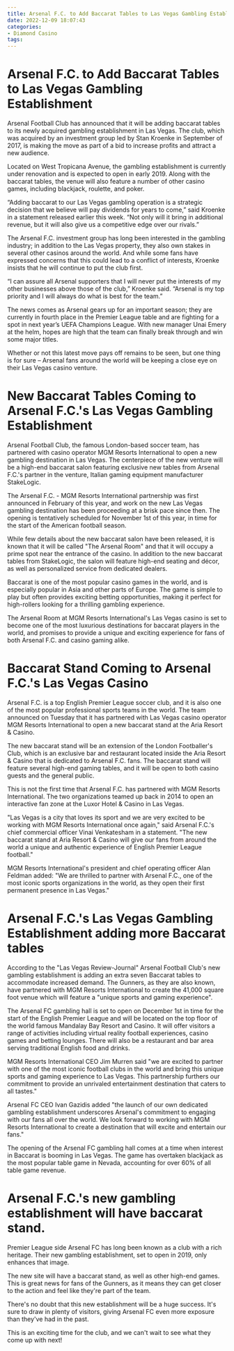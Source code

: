 ```yaml
---
title: Arsenal F.C. to Add Baccarat Tables to Las Vegas Gambling Establishment
date: 2022-12-09 18:07:43
categories:
- Diamond Casino
tags:
---
```



#  Arsenal F.C. to Add Baccarat Tables to Las Vegas Gambling Establishment

Arsenal Football Club has announced that it will be adding baccarat tables to its newly acquired gambling establishment in Las Vegas. The club, which was acquired by an investment group led by Stan Kroenke in September of 2017, is making the move as part of a bid to increase profits and attract a new audience.

Located on West Tropicana Avenue, the gambling establishment is currently under renovation and is expected to open in early 2019. Along with the baccarat tables, the venue will also feature a number of other casino games, including blackjack, roulette, and poker.

“Adding baccarat to our Las Vegas gambling operation is a strategic decision that we believe will pay dividends for years to come,” said Kroenke in a statement released earlier this week. “Not only will it bring in additional revenue, but it will also give us a competitive edge over our rivals.”

The Arsenal F.C. investment group has long been interested in the gambling industry; in addition to the Las Vegas property, they also own stakes in several other casinos around the world. And while some fans have expressed concerns that this could lead to a conflict of interests, Kroenke insists that he will continue to put the club first.

“I can assure all Arsenal supporters that I will never put the interests of my other businesses above those of the club,” Kroenke said. “Arsenal is my top priority and I will always do what is best for the team.”

The news comes as Arsenal gears up for an important season; they are currently in fourth place in the Premier League table and are fighting for a spot in next year’s UEFA Champions League. With new manager Unai Emery at the helm, hopes are high that the team can finally break through and win some major titles.

Whether or not this latest move pays off remains to be seen, but one thing is for sure – Arsenal fans around the world will be keeping a close eye on their Las Vegas casino venture.

#  New Baccarat Tables Coming to Arsenal F.C.'s Las Vegas Gambling Establishment

Arsenal Football Club, the famous London-based soccer team, has partnered with casino operator MGM Resorts International to open a new gambling destination in Las Vegas. The centerpiece of the new venture will be a high-end baccarat salon featuring exclusive new tables from Arsenal F.C.'s partner in the venture, Italian gaming equipment manufacturer StakeLogic.

The Arsenal F.C. - MGM Resorts International partnership was first announced in February of this year, and work on the new Las Vegas gambling destination has been proceeding at a brisk pace since then. The opening is tentatively scheduled for November 1st of this year, in time for the start of the American football season.

While few details about the new baccarat salon have been released, it is known that it will be called "The Arsenal Room" and that it will occupy a prime spot near the entrance of the casino. In addition to the new baccarat tables from StakeLogic, the salon will feature high-end seating and décor, as well as personalized service from dedicated dealers.

Baccarat is one of the most popular casino games in the world, and is especially popular in Asia and other parts of Europe. The game is simple to play but often provides exciting betting opportunities, making it perfect for high-rollers looking for a thrilling gambling experience.

The Arsenal Room at MGM Resorts International's Las Vegas casino is set to become one of the most luxurious destinations for baccarat players in the world, and promises to provide a unique and exciting experience for fans of both Arsenal F.C. and casino gaming alike.

#  Baccarat Stand Coming to Arsenal F.C.'s Las Vegas Casino

Arsenal F.C. is a top English Premier League soccer club, and it is also one of the most popular professional sports teams in the world. The team announced on Tuesday that it has partnered with Las Vegas casino operator MGM Resorts International to open a new baccarat stand at the Aria Resort & Casino.

The new baccarat stand will be an extension of the London Footballer's Club, which is an exclusive bar and restaurant located inside the Aria Resort & Casino that is dedicated to Arsenal F.C. fans. The baccarat stand will feature several high-end gaming tables, and it will be open to both casino guests and the general public.

This is not the first time that Arsenal F.C. has partnered with MGM Resorts International. The two organizations teamed up back in 2014 to open an interactive fan zone at the Luxor Hotel & Casino in Las Vegas.

"Las Vegas is a city that loves its sport and we are very excited to be working with MGM Resorts International once again," said Arsenal F.C.'s chief commercial officer Vinai Venkatesham in a statement. "The new baccarat stand at Aria Resort & Casino will give our fans from around the world a unique and authentic experience of English Premier League football."

MGM Resorts International's president and chief operating officer Alan Feldman added: "We are thrilled to partner with Arsenal F.C., one of the most iconic sports organizations in the world, as they open their first permanent presence in Las Vegas."

#  Arsenal F.C.'s Las Vegas Gambling Establishment adding more Baccarat tables

According to the "Las Vegas Review-Journal" Arsenal Football Club's new gambling establishment is adding an extra seven Baccarat tables to accommodate increased demand. The Gunners, as they are also known, have partnered with MGM Resorts International to create the 41,000 square foot venue which will feature a "unique sports and gaming experience".

The Arsenal FC gambling hall is set to open on December 1st in time for the start of the English Premier League and will be located on the top floor of the world famous Mandalay Bay Resort and Casino. It will offer visitors a range of activities including virtual reality football experiences, casino games and betting lounges. There will also be a restaurant and bar area serving traditional English food and drinks.

MGM Resorts International CEO Jim Murren said "we are excited to partner with one of the most iconic football clubs in the world and bring this unique sports and gaming experience to Las Vegas. This partnership furthers our commitment to provide an unrivaled entertainment destination that caters to all tastes."

Arsenal FC CEO Ivan Gazidis added "the launch of our own dedicated gambling establishment underscores Arsenal's commitment to engaging with our fans all over the world. We look forward to working with MGM Resorts International to create a destination that will excite and entertain our fans."

The opening of the Arsenal FC gambling hall comes at a time when interest in Baccarat is booming in Las Vegas. The game has overtaken blackjack as the most popular table game in Nevada, accounting for over 60% of all table game revenue.

#  Arsenal F.C.'s new gambling establishment will have baccarat stand.

Premier League side Arsenal FC has long been known as a club with a rich heritage. Their new gambling establishment, set to open in 2019, only enhances that image.

The new site will have a baccarat stand, as well as other high-end games. This is great news for fans of the Gunners, as it means they can get closer to the action and feel like they're part of the team.

There's no doubt that this new establishment will be a huge success. It's sure to draw in plenty of visitors, giving Arsenal FC even more exposure than they've had in the past.

This is an exciting time for the club, and we can't wait to see what they come up with next!